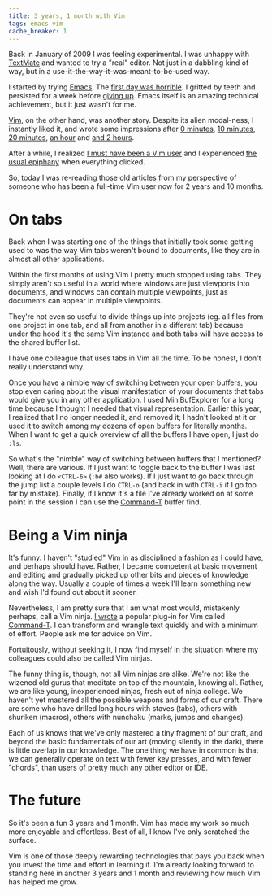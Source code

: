 ```yaml
---
title: 3 years, 1 month with Vim
tags: emacs vim
cache_breaker: 1
---
```


Back in January of 2009 I was feeling experimental. I was unhappy with [TextMate](/wiki/TextMate) and wanted to try a "real" editor. Not just in a dabbling kind of way, but in a use-it-the-way-it-was-meant-to-be-used way.

I started by trying [Emacs](/wiki/Emacs). The [first day was horrible](/blog/trying-emacs). I gritted by teeth and persisted for a week before [giving up](/blog/giving-up-on-emacs). Emacs itself is an amazing technical achievement, but it just wasn't for me.

[Vim](/wiki/Vim), on the other hand, was another story. Despite its alien modal-ness, I instantly liked it, and wrote some impressions after [0 minutes](/blog/0-minutes-with-vim), [10 minutes](/blog/10-minutes-with-vim), [20 minutes](/blog/20-minutes-with-vim), [an hour](/blog/1-hour-with-vim) and [and 2 hours](/blog/2-hours-with-vim).

After a while, I realized [I must have been a Vim user](/blog/i-guess-i-must-be-a-vim-user-now) and I experienced [the usual epiphany](/blog/the-vim-epiphany) when everything clicked.

So, today I was re-reading those old articles from my perspective of someone who has been a full-time Vim user now for 2 years and 10 months.

# On tabs

Back when I was starting one of the things that initially took some getting used to was the way Vim tabs weren't bound to documents, like they are in almost all other applications.

Within the first months of using Vim I pretty much stopped using tabs. They simply aren't so useful in a world where windows are just viewports into documents, and windows can contain multiple viewpoints, just as documents can appear in multiple viewpoints.

They're not even so useful to divide things up into projects (eg. all files from one project in one tab, and all from another in a different tab) because under the hood it's the same Vim instance and both tabs will have access to the shared buffer list.

I have one colleague that uses tabs in Vim all the time. To be honest, I don't really understand why.

Once you have a nimble way of switching between your open buffers, you stop even caring about the visual manifestation of your documents that tabs would give you in any other application. I used MiniBufExplorer for a long time because I thought I needed that visual representation. Earlier this year, I realized that I no longer needed it, and removed it; I hadn't looked at it or used it to switch among my dozens of open buffers for literally months. When I want to get a quick overview of all the buffers I have open, I just do `:ls`.

So what's the "nimble" way of switching between buffers that I mentioned? Well, there are various. If I just want to toggle back to the buffer I was last looking at I do `<CTRL-6>` (`:b#` also works). If I just want to go back through the jump list a couple levels I do `CTRL-o` (and back in with `CTRL-i` if I go too far by mistake). Finally, if I know it's a file I've already worked on at some point in the session I can use the [Command-T](/wiki/Command-T) buffer find.

# Being a Vim ninja

It's funny. I haven't "studied" Vim in as disciplined a fashion as I could have, and perhaps should have. Rather, I became competent at basic movement and editing and gradually picked up other bits and pieces of knowledge along the way. Usually a couple of times a week I'll learn something new and wish I'd found out about it sooner.

Nevertheless, I am pretty sure that I am what most would, mistakenly perhaps, call a Vim ninja. [I wrote](/blog/bringing-textmate-style-command-t-to-vim) a popular plug-in for Vim called [Command-T](/products/command-t). I can transform and wrangle text quickly and with a minimum of effort. People ask me for advice on Vim.

Fortuitously, without seeking it, I now find myself in the situation where my colleagues could also be called Vim ninjas.

The funny thing is, though, not all Vim ninjas are alike. We're not like the wizened old gurus that meditate on top of the mountain, knowing all. Rather, we are like young, inexperienced ninjas, fresh out of ninja college. We haven't yet mastered all the possible weapons and forms of our craft. There are some who have drilled long hours with staves (tabs), others with shuriken (macros), others with nunchaku (marks, jumps and changes).

Each of us knows that we've only mastered a tiny fragment of our craft, and beyond the basic fundamentals of our art (moving silently in the dark), there is little overlap in our knowledge. The one thing we have in common is that we can generally operate on text with fewer key presses, and with fewer "chords", than users of pretty much any other editor or IDE.

# The future

So it's been a fun 3 years and 1 month. Vim has made my work so much more enjoyable and effortless. Best of all, I know I've only scratched the surface.

Vim is one of those deeply rewarding technologies that pays you back when you invest the time and effort in learning it. I'm already looking forward to standing here in another 3 years and 1 month and reviewing how much Vim has helped me grow.
